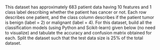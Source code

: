 This dataset has approximately 683 patient data having 10 features and 1 class label describing whether the patient has cancer or not. Each row describes one patient, and the class column describes if the patient tumor is benign (label = 2) or malignant (label = 4). For this dataset, build all the classification models (using Python and Scikit-learn) given below (no need to visualize) and tabulate the accuracy and confusion matrix obtained for each. Split the dataset such that the test data size is 25% of the total dataset.
